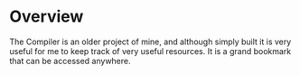 # Overview

The Compiler is an older project of mine, and although simply built it is very useful for me to keep track of very useful resources. It is a grand bookmark that can be accessed anywhere.

